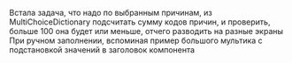 Встала задача, что надо по выбранным причинам, из MultiChoiceDictionary подсчитать сумму кодов причин, и проверить, больше 100 она будет или меньше, отчего разводить на разные экраны
При ручном заполнении, вспоминая пример большого мультика с подстановкой значений в заголовок компонента